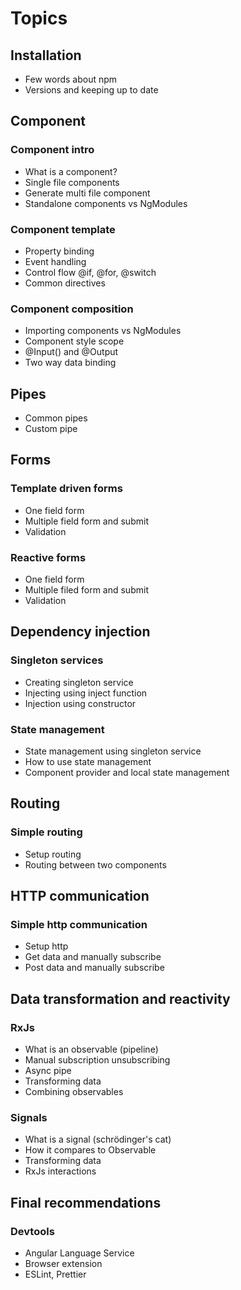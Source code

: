 # Topics

## Installation

- Few words about npm
- Versions and keeping up to date

## Component

### Component intro

- What is a component?
- Single file components
- Generate multi file component
- Standalone components vs NgModules

### Component template

- Property binding
- Event handling
- Control flow @if, @for, @switch
- Common directives

### Component composition

- Importing components vs NgModules
- Component style scope
- @Input() and @Output
- Two way data binding

## Pipes

- Common pipes
- Custom pipe

## Forms

### Template driven forms

- One field form
- Multiple field form and submit
- Validation

### Reactive forms

- One field form
- Multiple filed form and submit
- Validation

## Dependency injection

### Singleton services

- Creating singleton service
- Injecting using inject function
- Injection using constructor

### State management

- State management using singleton service
- How to use state management
- Component provider and local state management

## Routing

### Simple routing

- Setup routing
- Routing between two components

## HTTP communication

### Simple http communication

- Setup http
- Get data and manually subscribe
- Post data and manually subscribe

## Data transformation and reactivity

### RxJs

- What is an observable (pipeline)
- Manual subscription unsubscribing
- Async pipe
- Transforming data
- Combining observables

### Signals

- What is a signal (schrödinger's cat)
- How it compares to Observable
- Transforming data
- RxJs interactions

## Final recommendations

### Devtools

- Angular Language Service
- Browser extension
- ESLint, Prettier
